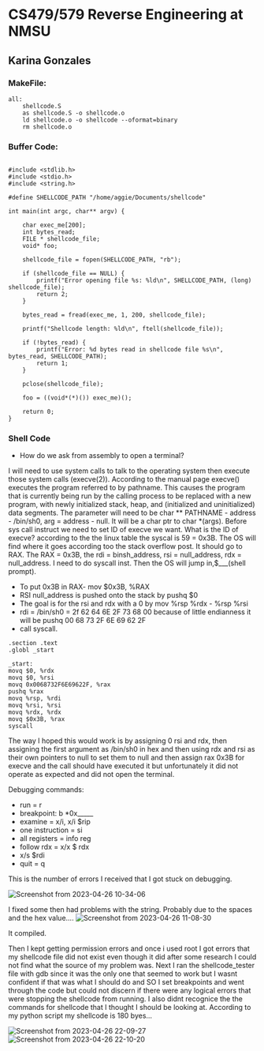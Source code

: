 # CS479/579 Reverse Engineering at NMSU
## Karina Gonzales
### MakeFile:
~~~
all: 
    shellcode.S
    as shellcode.S -o shellcode.o
    ld shellcode.o -o shellcode --oformat=binary
    rm shellcode.o
~~~

### Buffer Code:
~~~

#include <stdlib.h>
#include <stdio.h>
#include <string.h>

#define SHELLCODE_PATH "/home/aggie/Documents/shellcode"

int main(int argc, char** argv) {

    char exec_me[200];
    int bytes_read;
    FILE * shellcode_file;
    void* foo;

    shellcode_file = fopen(SHELLCODE_PATH, "rb");

    if (shellcode_file == NULL) {
        printf("Error opening file %s: %ld\n", SHELLCODE_PATH, (long) shellcode_file);
        return 2;
    }

    bytes_read = fread(exec_me, 1, 200, shellcode_file);

    printf("Shellcode length: %ld\n", ftell(shellcode_file));

    if (!bytes_read) {
        printf("Error: %d bytes read in shellcode file %s\n", bytes_read, SHELLCODE_PATH);
        return 1;
    }

    pclose(shellcode_file);

    foo = ((void*(*)()) exec_me)();

    return 0;
}
~~~

### Shell Code
- How do we ask from assembly to open a terminal?

I will need to use system calls to talk to the operating system then execute those system calls (execve(2)). According to the manual page execve() executes the program referred to by pathname. This causes the program that is currently being run by the calling process to be replaced with a new program, with newly initialized stack, heap, and (initialized and uninitialized) data segments. The parameter will need to be char ** PATHNAME - address - /bin/sh0, arg = address - null. It will be a char ptr to char *(args). Before sys call instruct we need to set ID of execve we want. What is the ID of execve? according to the the linux table the syscal is  59 = 0x3B.  The OS will find where it goes according too the stack overflow post. It should go to RAX.
The RAX = 0x3B, the rdi = binsh_address, rsi = null_address, rdx  = null_address. I need to do  syscall inst. Then the OS will jump in,$___(shell prompt). 

- To put 0x3B in RAX- mov  $0x3B, %RAX
- RSI null_address is pushed onto the stack by pushq $0
- The goal is for the rsi and rdx with a 0 by mov %rsp %rdx - %rsp %rsi
- rdi = /bin/sh0 = 2f 62 64 6E 2F 73 68 00 because of little endianness it will be pushq 00 68 73 2F 6E 69 62 2F
- call syscall.

~~~
.section .text
.globl _start

_start:
movq $0, %rdx
movq $0, %rsi
movq 0x0068732F6E69622F, %rax
pushq %rax
movq %rsp, %rdi
movq %rsi, %rsi
movq %rdx, %rdx
movq $0x3B, %rax
syscall

~~~

The way I hoped this would work is by assigning 0 rsi and rdx, then assigning the first argument as /bin/sh0 in hex and then using rdx and rsi as their own pointers to null to set them to null and then assign rax 0x3B for execve and the call should have executed it but unfortunately it did not operate as expected and did not open the terminal.

Debugging commands:
- run = r
- breakpoint: b *0x_____
- examine = x/i, x/i $rip
- one instruction = si
- all registers = info reg
- follow rdx = x/x $ rdx
- x/s $rdi
- quit = q

This is the number of errors I received that I got stuck on debugging.

![Screenshot from 2023-04-26 10-34-06](https://user-images.githubusercontent.com/111537927/234657179-56e3da45-3ad0-49ff-a45f-758ff2cfba51.png)

I fixed some then had problems with the string.
Probably due to the spaces and the hex value....
![Screenshot from 2023-04-26 11-08-30](https://user-images.githubusercontent.com/111537927/234665296-066cc54b-f738-4012-a389-12fc378b13e9.png)

It compiled.

Then I kept getting permission errors and once i used root I got errors that my shellcode file did not exist even though it did after some research I could not find what the source of my problem was. Next I ran the shellcode_tester file with gdb since it was the only one that seemed to work  but I wasnt confident if that was what I should do and SO I set breakpoints and went through the code but could not discern if there were any logical errors that were stopping the shellcode from running. I also didnt recognice the the commands for shellcode that I thought I should be looking at. According to my python script my shellcode is 180 byes...

![Screenshot from 2023-04-26 22-09-27](https://user-images.githubusercontent.com/111537927/234765281-707b86e2-92a1-4779-b009-bb3041b30785.png)
![Screenshot from 2023-04-26 22-10-20](https://user-images.githubusercontent.com/111537927/234765287-88c9f592-4e41-450f-916b-fed8a67dc8a7.png)





